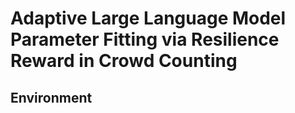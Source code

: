 # Adaptive Large Language Model Parameter Fitting via Resilience Reward in Crowd Counting 

## Environment
